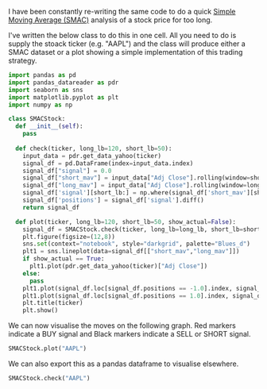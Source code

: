 I have been constantly re-writing the same code to do a quick [Simple Moving Average (SMAC)](https://en.m.wikipedia.org/wiki/Moving_average_crossover) analysis of a stock price for too long.

I've written the below class to do this in one cell. All you need to do is supply the stoack ticker (e.g. "AAPL") and the class will produce either a SMAC dataset or a plot showing a simple implementation of this trading strategy.

```python
import pandas as pd
import pandas_datareader as pdr
import seaborn as sns
import matplotlib.pyplot as plt
import numpy as np

class SMACStock:
  def __init__(self):
    pass
  
  def check(ticker, long_lb=120, short_lb=50):
    input_data = pdr.get_data_yahoo(ticker)
    signal_df = pd.DataFrame(index=input_data.index)
    signal_df["signal"] = 0.0
    signal_df["short_mav"] = input_data["Adj Close"].rolling(window=short_lb, center=False, min_periods=1).mean()
    signal_df["long_mav"] = input_data["Adj Close"].rolling(window=long_lb, center=False, min_periods=1).mean()
    signal_df['signal'][short_lb:] = np.where(signal_df['short_mav'][short_lb:] > signal_df['long_mav'][short_lb:], 1.0, 0.0)
    signal_df['positions'] = signal_df['signal'].diff()
    return signal_df

  def plot(ticker, long_lb=120, short_lb=50, show_actual=False):
    signal_df = SMACStock.check(ticker, long_lb=long_lb, short_lb=short_lb)
    plt.figure(figsize=(12,8))
    sns.set(context="notebook", style="darkgrid", palette="Blues_d")
    plt1 = sns.lineplot(data=signal_df[["short_mav","long_mav"]])
    if show_actual == True:
      plt1.plot(pdr.get_data_yahoo(ticker)["Adj Close"])
    else:
      pass
    plt1.plot(signal_df.loc[signal_df.positions == -1.0].index, signal_df.short_mav[signal_df.positions == -1.0],'v', markersize=10, color='k')
    plt1.plot(signal_df.loc[signal_df.positions == 1.0].index, signal_df.short_mav[signal_df.positions == 1.0],'^', markersize=10, color='r')
    plt.title(ticker)
    plt.show()
```

We can now visualise the moves on the following graph. Red markers indicate a BUY signal and Black markers indicate a SELL or SHORT signal.

```python
SMACStock.plot("AAPL")
```
We can also export this as a pandas dataframe to visualise elsewhere.

```python
SMACStock.check("AAPL")
```
